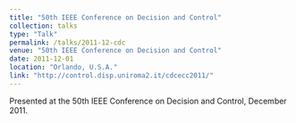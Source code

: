 ```yaml
---
title: "50th IEEE Conference on Decision and Control"
collection: talks
type: "Talk"
permalink: /talks/2011-12-cdc
venue: "50th IEEE Conference on Decision and Control"
date: 2011-12-01
location: "Orlando, U.S.A."
link: "http://control.disp.uniroma2.it/cdcecc2011/"
---
```


Presented at the 50th IEEE Conference on Decision and Control, December 2011.
